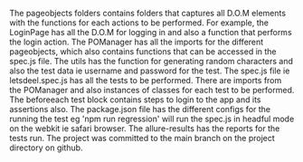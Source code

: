 The pageobjects folders contains folders that captures all D.O.M elements with the functions for each actions to be performed. For example, the LoginPage has all the D.O.M for logging in and also a function that performs the login action.
The POManager has all the imports for the different pageobjects, which also contains functions that can be accessed in the spec.js file.
The utils has the function for generating random characters and also the test data ie username and password for the test.
The spec.js file ie letsdeel.spec.js has all the tests to be performed. There are imports from the POManager and also instances of classes for each test to be performed. The beforeeach test block contains steps to login to the app and its assertions also.
The package.json file has the different configs for the running the test eg 'npm run regression' will run the spec.js in headful mode on the webkit ie safari browser.
The allure-results has the reports for the tests run.
The project was committed to the main branch on the project directory on github.